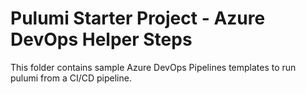 # Pulumi Starter Project - Azure DevOps Helper Steps

This folder contains sample Azure DevOps Pipelines templates to run pulumi from a CI/CD pipeline.